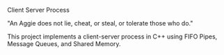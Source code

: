 Client Server Process

"An Aggie does not lie, cheat, or steal, or tolerate those who do."

This project implements a client-server process in C++ using FIFO Pipes, Message Queues, and Shared Memory.
